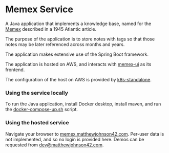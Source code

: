 # Memex Service

A Java application that implements a knowledge base, named for the [Memex](https://en.wikipedia.org/wiki/Memex) described in a 1945 Atlantic article.

The purpose of the application is to store notes with tags so that those notes may be later referenced across months and years.

The application makes extensive use of the Spring Boot framework.

The application is hosted on AWS, and interacts with [memex-ui](https://github.com/matthewjohnson42/memex-ui) as its frontend.

The configuration of the host on AWS is provided by [k8s-standalone](https://github.com/matthewjohnson42/k8s-standalone).

### Using the service locally
To run the Java application, install Docker desktop, install maven, and run the [docker-compose-up.sh](https://github.com/matthewjohnson42/memex-service/docker/docker-compose-up.sh) script.

### Using the hosted service
Navigate your browser to [memex.matthewjohnson42.com](https://memex.matthewjohnson42.com).
Per-user data is not implemented, and so no login is provided here. Demos can be requested from dev@matthewjohnson42.com.
